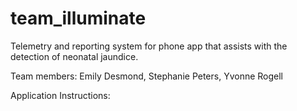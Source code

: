 # team_illuminate
Telemetry and reporting system for phone app that assists with the detection of neonatal jaundice. 

Team members: Emily Desmond, Stephanie Peters, Yvonne Rogell

Application Instructions:

